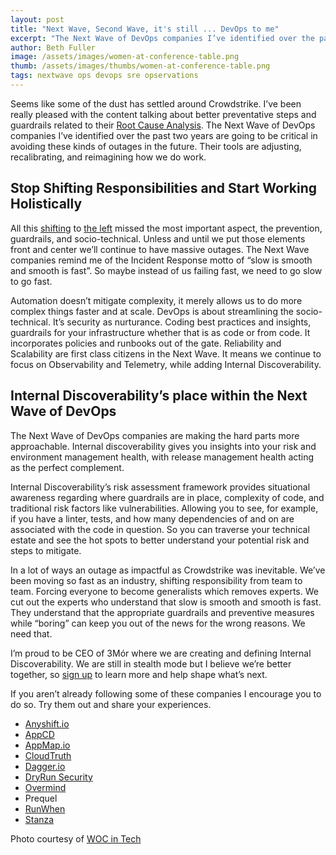 ```yaml
---
layout: post
title: "Next Wave, Second Wave, it's still ... DevOps to me"
excerpt: "The Next Wave of DevOps companies I’ve identified over the past two years are going to be critical in avoiding major outages in the future. Their tools are adjusting, recalibrating, and reimagining how we do work."
author: Beth Fuller
image: /assets/images/women-at-conference-table.png
thumb: /assets/images/thumbs/women-at-conference-table.png
tags: nextwave ops devops sre opservations
---
```


Seems like some of the dust has settled around Crowdstrike. I’ve been really pleased with the content talking about better preventative steps and guardrails related to their [Root Cause Analysis](https://www.crowdstrike.com/wp-content/uploads/2024/08/Channel-File-291-Incident-Root-Cause-Analysis-08.06.2024.pdf). The Next Wave of DevOps companies I’ve identified over the past two years are going to be critical in avoiding these kinds of outages in the future. Their tools are adjusting, recalibrating, and reimagining how we do work. 

## Stop Shifting Responsibilities and Start Working Holistically

All this [shifting](https://www.youtube.com/watch?v=unOCsMCZ0WI) to [the left](https://www.hackerone.com/vulnerability-management/shift-left-is-dead\#:\~:text=Workflow%20Disruption%3A%20Shift%20left%20tools,eroding%20developer%20trust%20and%20engagement.) missed the most important aspect, the prevention, guardrails, and socio-technical. Unless and until we put those elements front and center we’ll continue to have massive outages. The Next Wave companies remind me of the Incident Response motto of “slow is smooth and smooth is fast”. So maybe instead of us failing fast, we need to go slow to go fast. 

Automation doesn’t mitigate complexity, it merely allows us to do more complex things faster and at scale. DevOps is about streamlining the socio-technical. It’s security as nurturance. Coding best practices and insights, guardrails for your infrastructure whether that is as code or from code. It incorporates policies and runbooks out of the gate. Reliability and Scalability are first class citizens in the Next Wave. It means we continue to focus on Observability and Telemetry, while adding Internal Discoverability.

## Internal Discoverability’s place within the Next Wave of DevOps

The Next Wave of DevOps companies are making the hard parts more approachable. Internal discoverability gives you insights into your risk and environment management health, with release management health acting as the perfect complement.

Internal Discoverability’s risk assessment framework provides situational awareness regarding where guardrails are in place, complexity of code, and traditional risk factors like vulnerabilities. Allowing you to see, for example, if you have a linter, tests, and how many dependencies of and on are associated with the code in question. So you can traverse your technical estate and see the hot spots to better understand your potential risk and steps to mitigate.

In a lot of ways an outage as impactful as Crowdstrike was inevitable. We’ve been moving so fast as an industry, shifting responsibility from team to team. Forcing everyone to become generalists which removes experts. We cut out the experts who understand that slow is smooth and smooth is fast. They understand that the appropriate guardrails and preventive measures while “boring” can keep you out of the news for the wrong reasons. We need that.

I’m proud to be CEO of 3Mór where we are creating and defining Internal Discoverability. We are still in stealth mode but I believe we’re better together, so [sign up](https://3mor.io/) to learn more and help shape what’s next. 

If you aren’t already following some of these companies I encourage you to do so. Try them out and share your experiences.

* [Anyshift.io](http://Anyshift.io)  
* [AppCD](https://appcd.com/)  
* [AppMap.io](http://AppMap.io)  
* [CloudTruth](https://www.cloudtruth.com/)  
* [Dagger.io](http://Dagger.io)  
* [DryRun Security](https://www.dryrun.security/)  
* [Overmind](https://overmind.tech/)  
* Prequel  
* [RunWhen](https://www.runwhen.com/)  
* [Stanza](https://www.stanza.systems/)

Photo courtesy of [WOC in Tech](https://www.flickr.com/photos/wocintechchat/)
